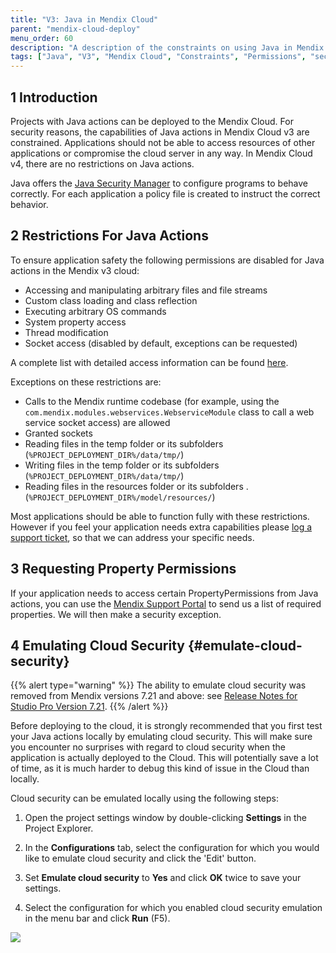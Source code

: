 ```yaml
---
title: "V3: Java in Mendix Cloud"
parent: "mendix-cloud-deploy"
menu_order: 60
description: "A description of the constraints on using Java in Mendix Cloud v3"
tags: ["Java", "V3", "Mendix Cloud", "Constraints", "Permissions", "security", "Access"]
---
```


## 1 Introduction

Projects with Java actions can be deployed to the Mendix Cloud. For security reasons, the capabilities of Java actions in Mendix Cloud v3 are constrained. Applications should not be able to access resources of other applications or compromise the cloud server in any way. In Mendix Cloud v4, there are no restrictions on Java actions.

Java offers the [Java Security Manager](http://download.oracle.com/javase/tutorial/essential/environment/security.html "Java Security Manager") to configure programs to behave correctly. For each application a policy file is created to instruct the correct behavior.

## 2 Restrictions For Java Actions

To ensure application safety the following permissions are disabled for Java actions in the Mendix v3 cloud:

*   Accessing and manipulating arbitrary files and file streams
*   Custom class loading and class reflection
*   Executing arbitrary OS commands
*   System property access
*   Thread modification
*   Socket access (disabled by default, exceptions can be requested)

A complete list with detailed access information can be found [here](https://docs.oracle.com/javase/8/docs/technotes/guides/security/permissions.html#PermsAndMethods).

Exceptions on these restrictions are:

*   Calls to the Mendix runtime codebase (for example, using the `com.mendix.modules.webservices.WebserviceModule` class to call a web service socket access) are allowed
*   Granted sockets
*   Reading files in the temp folder or its subfolders (`%PROJECT_DEPLOYMENT_DIR%/data/tmp/`)
*   Writing files in the temp folder or its subfolders (`%PROJECT_DEPLOYMENT_DIR%/data/tmp/`)
*   Reading files in the resources folder or its subfolders .(`%PROJECT_DEPLOYMENT_DIR%/model/resources/`)

Most applications should be able to function fully with these restrictions. However if you feel your application needs extra capabilities please [log a support ticket](https://support.mendix.com/), so that we can address your specific needs.

## 3 Requesting Property Permissions

If your application needs to access certain PropertyPermissions from Java actions, you can use the [Mendix Support Portal](https://support.mendix.com/) to send us a list of required properties. We will then make a security exception.

## 4 Emulating Cloud Security {#emulate-cloud-security}

{{% alert type="warning" %}}
The ability to emulate cloud security was removed from Mendix versions 7.21 and above: see [Release Notes for Studio Pro Version 7.21](/releasenotes/studio-pro/7.21).
{{% /alert %}}

Before deploying to the cloud, it is strongly recommended that you first test your Java actions locally by emulating cloud security. This will make sure you encounter no surprises with regard to cloud security when the application is actually deployed to the Cloud. This will potentially save a lot of time, as it is much harder to debug this kind of issue in the Cloud than locally.

Cloud security can be emulated locally using the following steps:

1.   Open the project settings window by double-clicking **Settings** in the Project Explorer.

2.  In the **Configurations** tab, select the configuration for which you would like to emulate cloud security and click the 'Edit' button.

3.  Set **Emulate cloud security** to **Yes** and click **OK** twice to save your settings.

4.  Select the configuration for which you enabled cloud security emulation in the menu bar and click **Run** (F5).

![](attachments/java-in-the-cloud/4325407.png)
